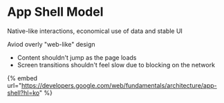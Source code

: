 # App Shell Model

Native-like interactions, economical use of data and stable UI

Aviod overly "web-like" design

* Content shouldn't jump as the page loads
* Screen transitions shouldn't feel slow due to blocking on the network

{% embed url="https://developers.google.com/web/fundamentals/architecture/app-shell?hl=ko" %}



